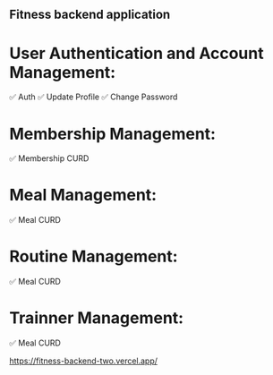 ## Fitness backend application

# User Authentication and Account Management:

✅ Auth
✅ Update Profile
✅ Change Password

# Membership Management:

✅ Membership CURD

# Meal Management:

✅ Meal CURD

# Routine Management:

✅ Meal CURD

# Trainner Management:

✅ Meal CURD

<!-- Live Link -->

https://fitness-backend-two.vercel.app/
